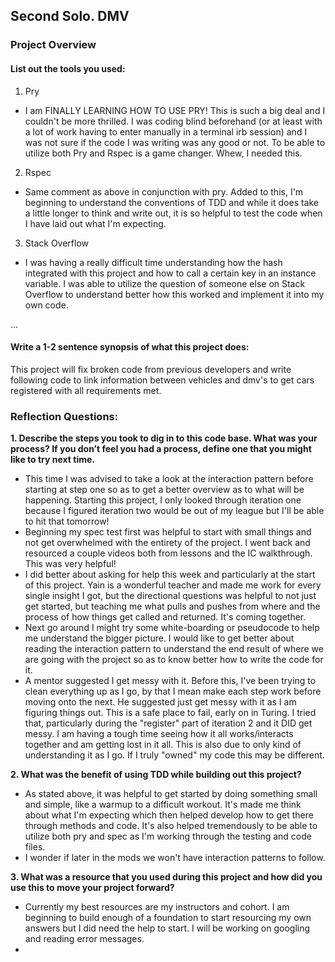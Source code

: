 ## Second Solo.  DMV

### Project Overview

#### List out the tools you used:
1. Pry
- I am FINALLY LEARNING HOW TO USE PRY!  This is such a big deal and I couldn't be more thrilled.  I was coding blind beforehand (or at least with a lot of work having to enter manually in a terminal irb session) and I was not sure if the code I was writing was any good or not.  To be able to utilize both Pry and Rspec is a game changer.  Whew, I needed this.  
2. Rspec
- Same comment as above in conjunction with pry.  Added to this, I'm beginning to understand the conventions of TDD and while it does take a little longer to think and write out, it is so helpful to test the code when I have laid out what I'm expecting.  

3. Stack Overflow
- I was having a really difficult time understanding how the hash integrated with this project and how to call a certain key in an instance variable.  I was able to utilize the question of someone else on Stack Overflow to understand better how this worked and implement it into my own code.  

...

#### Write a 1-2 sentence synopsis of what this project does:
This project will fix broken code from previous developers and write following code to link information between vehicles and dmv's to get cars registered with all requirements met.   

### Reflection Questions: 
**1. Describe the steps you took to dig in to this code base. What was your process? If you don’t feel you had a process, define one that you might like to try next time.**<br />
- This time I was advised to take a look at the interaction pattern before starting at step one so as to get a better overview as to what will be happening.  Starting this project, I only looked through iteration one because I figured iteration two would be out of my league but I'll be able to hit that tomorrow!
- Beginning my spec test first was helpful to start with small things and not get overwhelmed with the entirety of the project.  I went back and resourced a couple videos both from lessons and the IC walkthrough.  This was very helpful! 
- I did better about asking for help this week and particularly at the start of this project.  Yain is a wonderful teacher and made me work for every single insight I got, but the directional questions was helpful to not just get started, but teaching me what pulls and pushes from where and the process of how things get called and returned.  It's coming together.  
- Next go around I might try some white-boarding or pseudocode to help me understand the bigger picture.  I would like to get better about reading the interaction pattern to understand the end result of where we are going with the project so as to know better how to write the code for it.  
- A mentor suggested I get messy with it.  Before this, I've been trying to clean everything up as I go, by that I mean make each step work before moving onto the next.  He suggested just get messy with it as I am figuring things out.  This is a safe place to fail, early on in Turing.  I tried that, particularly during the "register" part of iteration 2 and it DID get messy.  I am having a tough time seeing how it all works/interacts together and am getting lost in it all.  This is also due to only kind of understanding it as I go.  If I truly "owned" my code this may be different.  

**2. What was the benefit of using TDD while building out this project?**<br />
- As stated above, it was helpful to get started by doing something small and simple, like a warmup to a difficult workout.  It's made me think about what I'm expecting which then helped develop how to get there through methods and code.  It's also helped tremendously to be able to utilize both pry and spec as I'm working through the testing and code files.  
- I wonder if later in the mods we won't have interaction patterns to follow.


**3. What was a resource that you used during this project and how did you use this to move your project forward?**<br />
- Currently my best resources are my instructors and cohort.  I am beginning to build enough of a foundation to start resourcing my own answers but I did need the help to start.  I will be working on googling and reading error messages.  
-